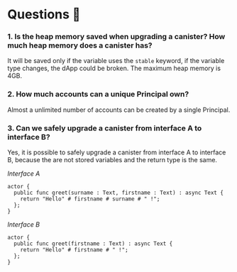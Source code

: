 # Questions 🙋

### 1. **Is the heap memory saved when upgrading a canister? How much heap memory does a canister has?**

It will be saved only if the variable uses the `stable` keyword, if the variable type changes, the dApp could be broken.
The maximum heap memory is 4GB.

### 2. **How much accounts can a unique Principal own?**

Almost a unlimited number of accounts can be created by a single Principal.

### 3. **Can we safely upgrade a canister from interface A to interface B?**

Yes, it is possible to safely upgrade a canister from interface A to interface B, because the are not stored variables and the return type is the same.

_Interface A_

```motoko
actor {
  public func greet(surname : Text, firstname : Text) : async Text {
    return "Hello" # firstname # surname # " !";
  };
}
```

_Interface B_

```motoko
actor {
  public func greet(firstname : Text) : async Text {
    return "Hello" # firstname # " !";
  };
}
```
